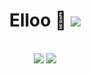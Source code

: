 <h1 align="center">Elloo 👋 <img src="https://komarev.com/ghpvc/?username=Nakshatra-14"></h1>

<p align="center">
    <br>
    <img src="https://github-readme-stats.vercel.app/api?username=Nakshatra-14&show_icons=true&theme=blue&show_owner=true&count_private=true">
    <img src="https://roadmap.sh/card/wide/66f46f1dc45e253cb06cb9ed?variant=dark">
              
    
